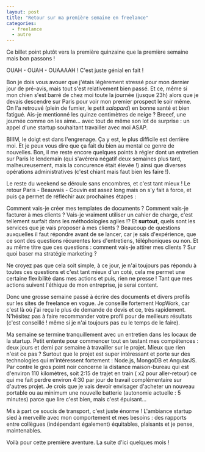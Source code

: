 ```yaml
---
layout: post
title: "Retour sur ma première semaine en freelance"
categories:
  - freelance
  - autre
---
```


Ce billet point plutôt vers la première quinzaine que la première semaine mais bon passons !

OUAH - OUAH - OUAAAAH ! C'est juste génial en fait !

Bon je dois vous avouer que j'étais légèrement stressé pour mon dernier jour de pré-avis, mais tout s'est relativement bien passé. Et ce, même si mon chien s'est barré de chez moi toute la journée (jusque 23h) alors que je devais descendre sur Paris pour voir mon premier prospect le soir même. On l'a retrouvé (plein de fumier, le petit _salopard_) en bonne santé et bien fatigué. Ais-je mentionné les quinze centimètres de neige ? Breeef, une journée comme on les aime... avec tout de même son lot de surprise : un appel d'une startup souhaitant travailler avec moi ASAP.

BIIIM, le doigt est dans l'engrenage. Ça y est, le plus difficile est derrière moi. Et je peux vous dire que ça fait du bien au mental ce genre de nouvelles. Bon, il me reste encore quelques points à régler dont un entretien sur Paris le lendemain (qui s'avérera négatif deux semaines plus tard, malheureusement, mais la concurence était élevée !) ainsi que diverses opérations administratives (c'est chiant mais faut bien les faire !).

Le reste du weekend se déroule sans encombres, et c'est tant mieux ! Le retour Paris - Beauvais - Couvin est assez long mais on s'y fait à force, et puis ça permet de réfléchir aux prochaines étapes :

Comment vais-je créer mes templates de documents ? Comment vais-je facturer à mes clients ? Vais-je vraiment utiliser un cahier de charge, c'est tellement surfait dans les méthodologies agiles !? Et __surtout__, quels sont les services que je vais proposer à mes clients ? Beaucoup de questions auxquelles il faut répondre avant de se lancer, car je sais d'expérience, que ce sont des questions récurentes lors d'entretiens, téléphoniques ou non. Et au même titre que ces questions : comment vais-je attirer mes clients ? Sur quoi baser ma stratégie marketing ?

Ne croyez pas que cela soit simple, à ce jour, je n'ai toujours pas répondu à toutes ces questions et c'est tant mieux d'un coté, cela me permet une certaine flexibilité dans mes actions et puis, rien ne presse ! Tant que mes actions suivent l'éthique de mon entreprise, je serai content.

Donc une grosse semaine passé à écrire des documents et divers profils sur les sites de freelance en vogue. Je conseille fortement HopWork, car c'est là où j'ai reçu le plus de demande de devis et ce, très rapidement. N'hésitez pas à faire recommander votre profil pour de meilleurs résultats (c'est conseillé ! même si je n'ai toujours pas eu le temps de le faire).

Ma semaine se termine tranquillement avec un entretien dans les locaux de la startup. Petit entente pour commencer tout en testant mes compétences : deux jours et demi par semaine à travailler sur le projet. Mieux que rien n'est ce pas ? Surtout que le projet est super intéressant et porte sur des technologies qui m'intéressent fortement : Node.js, MongoDB et AngularJS. Par contre le gros point noir concerne la distance maison-bureau qui est d'environ 110 kilomètres, soit 2:15 de trajet en train ( x2 pour aller-retour) ce qui me fait perdre environ 4:30 par jour de travail complémentaire sur d'autres projet. Je crois que je vais devoir envisager d'acheter un nouveau portable ou au minimum une nouvelle batterie (autonomie actuelle : 5 minutes) parce que lire c'est bien, mais c'est épuisant...

Mis à part ce soucis de transport, c'est juste énorme ! L'ambiance startup sied à merveille avec mon comportement et mes besoins : des rapports entre collègues (indépendant également) équitables, plaisants et je pense, maintenables.

Voilà pour cette première aventure. La suite d'ici quelques mois !